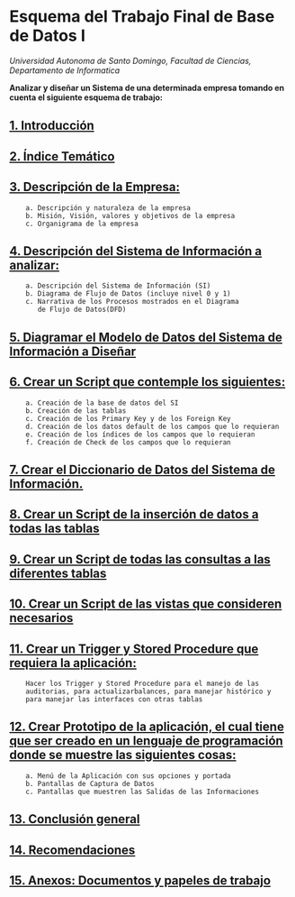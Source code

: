 # Esquema del Trabajo Final de Base de Datos I

_Universidad Autonoma de Santo Domingo, Facultad de Ciencias, Departamento de Informatica_

**Analizar y diseñar un Sistema de una determinada empresa tomando en cuenta el siguiente esquema de trabajo:**

## [1. Introducción](./informe/1_introduccion.md)

## [2. Índice Temático]()

## [3. Descripción de la Empresa:](./informe/3_descripcion_empresa.md)<br/>

        a. Descripción y naturaleza de la empresa
        b. Misión, Visión, valores y objetivos de la empresa
        c. Organigrama de la empresa

## [4. Descripción del Sistema de Información a analizar:]()

        a. Descripción del Sistema de Información (SI)
        b. Diagrama de Flujo de Datos (incluye nivel 0 y 1)
        c. Narrativa de los Procesos mostrados en el Diagrama
           de Flujo de Datos(DFD)

## [5. Diagramar el Modelo de Datos del Sistema de Información a Diseñar]()

## [6. Crear un Script que contemple los siguientes:]()

        a. Creación de la base de datos del SI
        b. Creación de las tablas
        c. Creación de los Primary Key y de los Foreign Key
        d. Creación de los datos default de los campos que lo requieran
        e. Creación de los índices de los campos que lo requieran
        f. Creación de Check de los campos que lo requieran

## [7. Crear el Diccionario de Datos del Sistema de Información.]()

## [8. Crear un Script de la inserción de datos a todas las tablas]()

## [9. Crear un Script de todas las consultas a las diferentes tablas]()

## [10. Crear un Script de las vistas que consideren necesarios]()

## [11. Crear un Trigger y Stored Procedure que requiera la aplicación:]()

        Hacer los Trigger y Stored Procedure para el manejo de las
        auditorias, para actualizarbalances, para manejar histórico y
        para manejar las interfaces con otras tablas

## [12. Crear Prototipo de la aplicación, el cual tiene que ser creado en un lenguaje de programación donde se muestre las siguientes cosas:]()

        a. Menú de la Aplicación con sus opciones y portada
        b. Pantallas de Captura de Datos
        c. Pantallas que muestren las Salidas de las Informaciones

## [13. Conclusión general]()

## [14. Recomendaciones]()

## [15. Anexos: Documentos y papeles de trabajo]()
